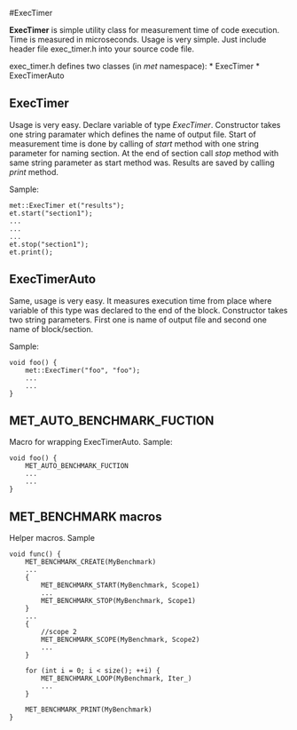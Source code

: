 #ExecTimer

**ExecTimer** is simple utility class for measurement time of code execution. Time is measured in microseconds.
Usage is very simple. Just include header file exec_timer.h into your source code file.

exec_timer.h defines two classes (in *met* namespace):
    * ExecTimer
    * ExecTimerAuto

## ExecTimer
Usage is very easy. Declare variable of type *ExecTimer*. Constructor takes one string paramater which defines the name of
output file. Start of measurement time is done by calling of *start* method with one string parameter for naming section.
At the end of section call *stop* method with same string parameter as start method was.
Results are saved by calling *print* method.

Sample:
```
met::ExecTimer et("results");
et.start("section1");
...
...
...
et.stop("section1");
et.print();
```

## ExecTimerAuto
Same, usage is very easy. It measures execution time from place where variable of this type was declared to the end of the block.
Constructor takes two string parameters. First one is name of output file and second one name of block/section.

Sample:
```
void foo() {
    met::ExecTimer("foo", "foo");
    ...
    ...
}
```

## MET_AUTO_BENCHMARK_FUCTION
Macro for wrapping ExecTimerAuto.
Sample:
```
void foo() {
    MET_AUTO_BENCHMARK_FUCTION
    ...
    ...
}
```

## MET_BENCHMARK macros
Helper macros.
Sample
```
void func() {
    MET_BENCHMARK_CREATE(MyBenchmark)
    ...
    {
        MET_BENCHMARK_START(MyBenchmark, Scope1)
        ...
        MET_BENCHMARK_STOP(MyBenchmark, Scope1)
    }
    ...
    {
        //scope 2
        MET_BENCHMARK_SCOPE(MyBenchmark, Scope2)
        ...
    }

    for (int i = 0; i < size(); ++i) {
        MET_BENCHMARK_LOOP(MyBenchmark, Iter_)
        ...
    }

    MET_BENCHMARK_PRINT(MyBenchmark)
}
```
